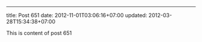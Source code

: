 ---
title: Post 651
date: 2012-11-01T03:06:16+07:00
updated: 2012-03-28T15:34:38+07:00

This is content of post 651